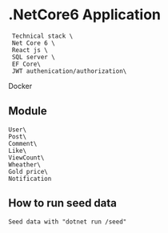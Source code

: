 # .NetCore6 Application

	 Technical stack \
	 Net Core 6 \
	 React js \
	 SQL server \
	 EF Core\
	 JWT authenication/authorization\
 Docker

## Module

	User\
	Post\
	Comment\
	Like\
	ViewCount\
	Wheather\
	Gold price\
	Notification

## How to run seed data

	Seed data with "dotnet run /seed"